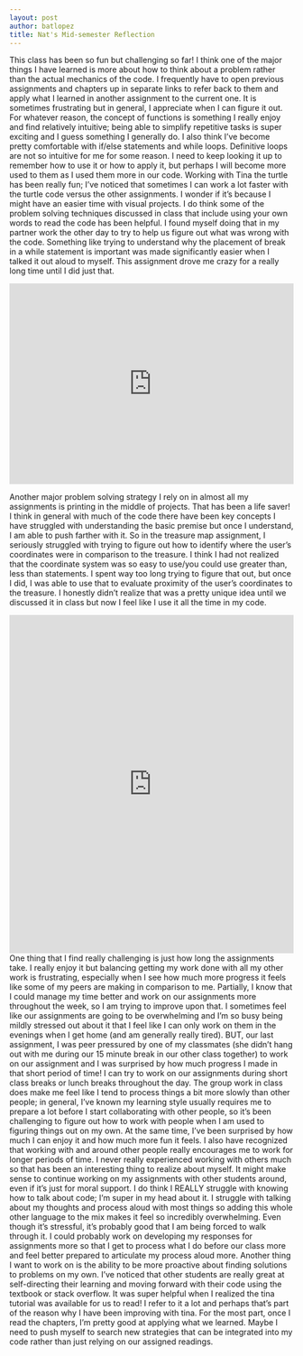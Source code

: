 ```yaml
---
layout: post
author: batlopez
title: Nat's Mid-semester Reflection
---
```


This class has been so fun but challenging so far! I think one of the major things I have learned is more about how to think about a problem rather than the actual mechanics of the code. I frequently have to open previous assignments and chapters up in separate links to refer back to them and apply what I learned in another assignment to the current one. It is sometimes frustrating but in general, I appreciate when I can figure it out. For whatever reason, the concept of functions is something I really enjoy and find relatively intuitive; being able to simplify repetitive tasks is super exciting and I guess something I generally do. I also think I’ve become pretty comfortable with if/else statements and while loops. Definitive loops are not so intuitive for me for some reason. I need to keep looking it up to remember how to use it or how to apply it, but perhaps I will become more used to them as I used them more in our code.
Working with Tina the turtle has been really fun; I’ve noticed that sometimes I can work a lot faster with the turtle code versus the other assignments. I wonder if it’s because I might have an easier time with visual projects. I do think some of the problem solving techniques discussed in class that include using your own words to read the code has been helpful. I found myself doing that in my partner work the other day to try to help us figure out what was wrong with the code. Something like trying to understand why the placement of break in a while statement is important was made significantly easier when I talked it out aloud to myself. This assignment drove me crazy for a really long time until I did just that. 
<iframe src="https://trinket.io/embed/python/f6bfabbb32" width="100%" height="356" frameborder="0" marginwidth="0" marginheight="0" allowfullscreen></iframe>

Another major problem solving strategy I rely on in almost all my assignments is printing in the middle of projects. That has been a life saver! 
I think in general with much of the code there have been key concepts I have struggled with understanding the basic premise but once I understand, I am able to push farther with it. So in the treasure map assignment, I seriously struggled with trying to figure out how to identify where the user’s coordinates were in comparison to the treasure. I think I had not realized that the coordinate system was so easy to use/you could use greater than, less than statements. I spent way too long trying to figure that out, but once I did, I was able to use that to evaluate proximity of the user’s coordinates to the treasure. I honestly didn’t realize that was a pretty unique idea until we discussed it in class but now I feel like I use it all the time in my code.
<iframe src="https://trinket.io/embed/python/9f0293a5c1" width="100%" height="600" frameborder="0" marginwidth="0" marginheight="0" allowfullscreen></iframe>
One thing that I find really challenging is just how long the assignments take. I really enjoy it but balancing getting my work done with all my other work is frustrating, especially when I see how much more progress it feels like some of my peers are making in comparison to me. Partially, I know that I could manage my time better and work on our assignments more throughout the week, so I am trying to improve upon that. I sometimes feel like our assignments are going to be overwhelming and I’m so busy being mildly stressed out about it that I feel like I can only work on them in the evenings when I get home (and am generally really tired). BUT, our last assignment, I was peer pressured by one of my classmates (she didn’t hang out with me during our 15 minute break in our other class together) to work on our assignment and I was surprised by how much progress I made in that short period of time! I can try to work on our assignments during short class breaks or lunch breaks throughout the day. 
The group work in class does make me feel like I tend to process things a bit more slowly than other people; in general, I’ve known my learning style usually requires me to prepare a lot before I start collaborating with other people, so it’s been challenging to figure out how to work with people when I am used to figuring things out on my own. At the same time, I’ve been surprised by how much I can enjoy it and how much more fun it feels. I also have recognized that working with and around other people really encourages me to work for longer periods of time. I never really experienced working with others much so that has been an interesting thing to realize about myself. It might make sense to continue working on my assignments with other students around, even if it’s just for moral support.  I do think I REALLY struggle with knowing how to talk about code; I’m super in my head about it. I struggle with talking about my thoughts and process aloud with most things so adding this whole other language to the mix makes it feel so incredibly overwhelming. Even though it’s stressful, it’s probably good that I am being forced to walk through it. I could probably work on developing my responses for assignments more so that I get to process what I do before our class more and feel better prepared to articulate my process aloud more. 
Another thing I want to work on is the ability to be more proactive about finding solutions to problems on my own. I’ve noticed that other students are really great at self-directing their learning and moving forward with their code using the textbook or stack overflow. It was super helpful when I realized the tina tutorial was available for us to read! I refer to it a lot and perhaps that’s part of the reason why I have been improving with tina. For the most part, once I read the chapters, I’m pretty good at applying what we learned. Maybe I need to push myself to search new strategies that can be integrated into my code rather than just relying on our assigned readings. 

